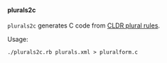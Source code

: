 #### plurals2c
`plurals2c` generates C code from [CLDR plural rules](http://cldr.unicode.org/index/cldr-spec/plural-rules).

Usage:

	./plurals2c.rb plurals.xml > pluralform.c
